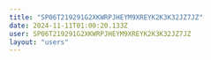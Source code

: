 ```yaml
---
title: "SP06T219291G2XKWRPJHEYM9XREYK2K3K32JZ7JZ"
date: 2024-11-11T01:00:20.133Z
user: SP06T219291G2XKWRPJHEYM9XREYK2K3K32JZ7JZ
layout: "users"
---
```

    